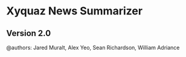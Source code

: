 # Xyquaz News Summarizer

## Version 2.0

@authors: Jared Muralt, Alex Yeo, Sean Richardson, William Adriance
